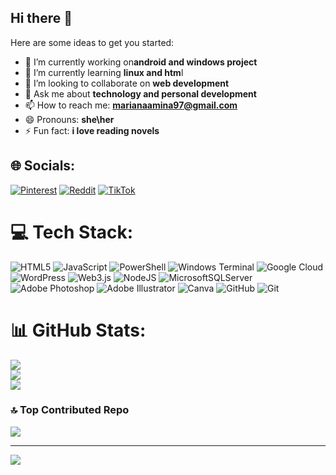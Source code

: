 ## Hi there 👋
Here are some ideas to get you started:

- 🔭 I’m currently working on**android and windows project**
- 🌱 I’m currently learning **linux and htm**l
- 👯 I’m looking to collaborate on **web development**
- 💬 Ask me about **technology and personal development**
- 📫 How to reach me: **marianaamina97@gmail.com**
- 😄 Pronouns: **she\her**
- ⚡ Fun fact: **i love reading novels**
## 🌐 Socials:
 [![Pinterest](https://img.shields.io/badge/Pinterest-%23E60023.svg?logo=Pinterest&logoColor=white)](https://pinterest.com/mariana) [![Reddit](https://img.shields.io/badge/Reddit-%23FF4500.svg?logo=Reddit&logoColor=white)](https://reddit.com/user/Outsidesell5563) [![TikTok](https://img.shields.io/badge/TikTok-%23000000.svg?logo=TikTok&logoColor=white)](https://tiktok.com/@12565) 

# 💻 Tech Stack:
![HTML5](https://img.shields.io/badge/html5-%23E34F26.svg?style=for-the-badge&logo=html5&logoColor=white) ![JavaScript](https://img.shields.io/badge/javascript-%23323330.svg?style=for-the-badge&logo=javascript&logoColor=%23F7DF1E) ![PowerShell](https://img.shields.io/badge/PowerShell-%235391FE.svg?style=for-the-badge&logo=powershell&logoColor=white) ![Windows Terminal](https://img.shields.io/badge/Windows%20Terminal-%234D4D4D.svg?style=for-the-badge&logo=windows-terminal&logoColor=white) ![Google Cloud](https://img.shields.io/badge/GoogleCloud-%234285F4.svg?style=for-the-badge&logo=google-cloud&logoColor=white) ![WordPress](https://img.shields.io/badge/WordPress-%23117AC9.svg?style=for-the-badge&logo=WordPress&logoColor=white) ![Web3.js](https://img.shields.io/badge/web3.js-F16822?style=for-the-badge&logo=web3.js&logoColor=white) ![NodeJS](https://img.shields.io/badge/node.js-6DA55F?style=for-the-badge&logo=node.js&logoColor=white) ![MicrosoftSQLServer](https://img.shields.io/badge/Microsoft%20SQL%20Server-CC2927?style=for-the-badge&logo=microsoft%20sql%20server&logoColor=white) ![Adobe Photoshop](https://img.shields.io/badge/adobe%20photoshop-%2331A8FF.svg?style=for-the-badge&logo=adobe%20photoshop&logoColor=white) ![Adobe Illustrator](https://img.shields.io/badge/adobe%20illustrator-%23FF9A00.svg?style=for-the-badge&logo=adobe%20illustrator&logoColor=white) ![Canva](https://img.shields.io/badge/Canva-%2300C4CC.svg?style=for-the-badge&logo=Canva&logoColor=white) ![GitHub](https://img.shields.io/badge/github-%23121011.svg?style=for-the-badge&logo=github&logoColor=white) ![Git](https://img.shields.io/badge/git-%23F05033.svg?style=for-the-badge&logo=git&logoColor=white)
# 📊 GitHub Stats:
![](https://github-readme-stats.vercel.app/api?username=marianaamina97-prog&theme=rose&hide_border=false&include_all_commits=true&count_private=false)<br/>
![](https://nirzak-streak-stats.vercel.app/?user=marianaamina97-prog&theme=rose&hide_border=false)<br/>
![](https://github-readme-stats.vercel.app/api/top-langs/?username=marianaamina97-prog&theme=rose&hide_border=false&include_all_commits=true&count_private=false&layout=compact)

### 🔝 Top Contributed Repo
![](https://github-contributor-stats.vercel.app/api?username=marianaamina97-prog&limit=5&theme=dark&combine_all_yearly_contributions=true)

---
[![](https://visitcount.itsvg.in/api?id=marianaamina97-prog&icon=0&color=8)](https://visitcount.itsvg.in)

<!-- Proudly created with GPRM ( https://gprm.itsvg.in ) -->
